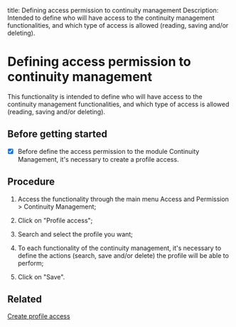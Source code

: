 title: Defining access permission to continuity management
Description: Intended to define who will have access to the continuity management functionalities, and which type of access is allowed (reading, saving and/or deleting).
# Defining access permission to continuity management

This functionality is intended to define who will have access to the continuity
management functionalities, and which type of access is allowed (reading, saving
and/or deleting).

Before getting started
--------------------------

- [x] Before define the access permission to the module Continuity Management, it's
necessary to create a profile access.

Procedure
-------------

1.  Access the functionality through the main menu Access and Permission \>
    Continuity Management;

2.  Click on "Profile access";

3.  Search and select the profile you want;

4.  To each functionality of the continuity management, it's necessary to define
    the actions (search, save and/or delete) the profile will be able to perform;

5.  Click on "Save".

Related
-------

[Create profile access](/en-us/4biz-helium/initial-settings/access-settings/profile/create-profile-access.html)
